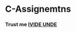 # C-Assignemtns
### Trust me [IVIDE UNDE](https://github.com/Glitchyi/C-Assignemtns/tree/hehe/cache)
